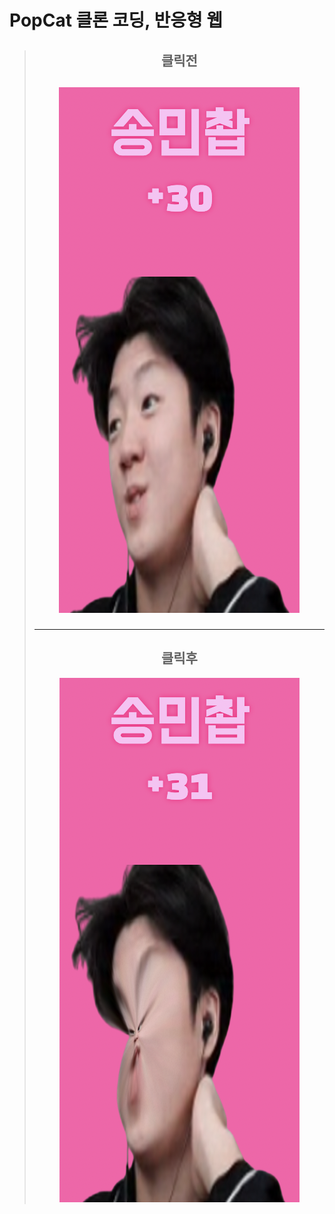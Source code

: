 # PopCat 클론 코딩, 반응형 웹

> ## <center> 클릭전 </center>
>
> ## <p align="center"><img src="클릭전.png"></p>
>
> ---
>
> ## <center> 클릭후 </center>
>
> <p align="center"> <img src="클릭후.png"> </p>
